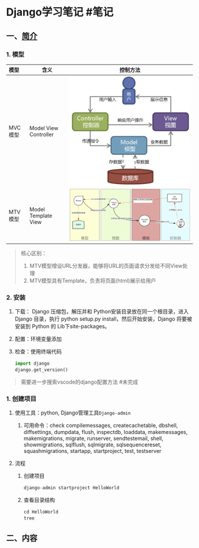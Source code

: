 # Django学习笔记 #笔记

## 一、[简介](https://www.runoob.com/django/django-first-app.html)

### 1. 模型

| 模型    | 含义                    | 控制方法                                                                                                 |
|:----- | --------------------- | ---------------------------------------------------------------------------------------------------- |
| MVC模型 | Model View Controller | ![20220806151243](https://raw.githubusercontent.com/dsw676676/picture/main/image/20220806151243.png) |
| MTV模型 | Model Template View   | ![20220806151443](https://raw.githubusercontent.com/dsw676676/picture/main/image/20220806151443.png) |

> 核心区别：
> 
> 1. MTV模型增设URL分发器，能够将URL的页面请求分发给不同View处理
> 2. MTV模型具有Template，负责将页面(html)展示给用户

### 2. 安装

1. 下载： Django 压缩包，解压并和 Python安装目录放在同一个根目录，进入 Django 目录，执行 python setup.py install，然后开始安装，Django 将要被安装到 Python 的 Lib下site-packages。

2. 配置：环境变量添加

3. 检查：使用终端代码
   
   ```python
   import django
   django.get_version()
   ```

> 需要进一步搜索vscode的django配置方法 #未完成

### 1. 创建项目

1. 使用工具：python, Django管理工具`Django-admin`
   
   1. 可用命令：check
      compilemessages, createcachetable, dbshell, diffsettings, dumpdata, flush, inspectdb, loaddata, makemessages, makemigrations, migrate, runserver, sendtestemail, shell, showmigrations, sqlflush, sqlmigrate, sqlsequencereset, squashmigrations, startapp, startproject, test, testserver

2. 流程
   
   1. 创建项目
      
      ```python
      django-admin startproject HelloWorld
      ```
   
   2. 查看目录结构
      
      ```python
      cd HelloWorld
      tree
      ```

## 二、内容